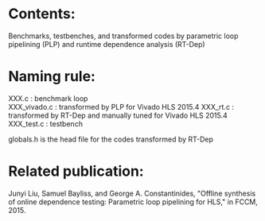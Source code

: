 # Contents:
Benchmarks, testbenches, and transformed codes by parametric loop pipelining (PLP) and runtime dependence analysis (RT-Dep)  

# Naming rule:  
XXX.c : benchmark loop  
XXX_vivado.c : transformed by PLP for Vivado HLS 2015.4
XXX_rt.c : transformed by RT-Dep and manually tuned for Vivado HLS 2015.4  
XXX_test.c : testbench  

globals.h is the head file for the codes transformed by RT-Dep   

# Related publication:
Junyi Liu, Samuel Bayliss, and George A. Constantinides, "Offline synthesis of online dependence testing: Parametric loop pipelining for HLS," in FCCM, 2015.

